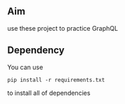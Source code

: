 ## Aim
use these project to practice GraphQL

## Dependency
You can use 
```
pip install -r requirements.txt
```
to install all of dependencies